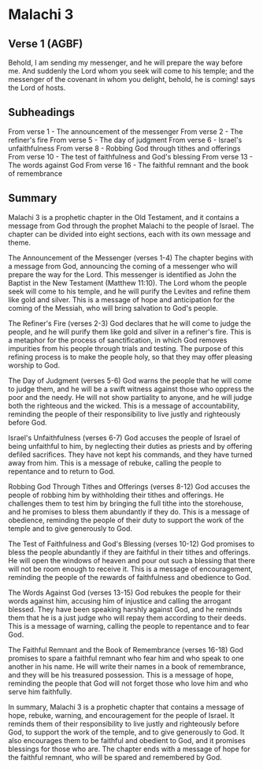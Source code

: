 # Malachi 3

## Verse 1 (AGBF)

Behold, I am sending my messenger, and he will prepare the way before me. And suddenly the Lord whom you seek will come to his temple; and the messenger of the covenant in whom you delight, behold, he is coming! says the Lord of hosts.

## Subheadings

From verse 1 - The announcement of the messenger
From verse 2 - The refiner's fire
From verse 5 - The day of judgment
From verse 6 - Israel's unfaithfulness
From verse 8 - Robbing God through tithes and offerings
From verse 10 - The test of faithfulness and God's blessing
From verse 13 - The words against God
From verse 16 - The faithful remnant and the book of remembrance

## Summary

Malachi 3 is a prophetic chapter in the Old Testament, and it contains a message from God through the prophet Malachi to the people of Israel. The chapter can be divided into eight sections, each with its own message and theme.

The Announcement of the Messenger (verses 1-4)
The chapter begins with a message from God, announcing the coming of a messenger who will prepare the way for the Lord. This messenger is identified as John the Baptist in the New Testament (Matthew 11:10). The Lord whom the people seek will come to his temple, and he will purify the Levites and refine them like gold and silver. This is a message of hope and anticipation for the coming of the Messiah, who will bring salvation to God's people.

The Refiner's Fire (verses 2-3)
God declares that he will come to judge the people, and he will purify them like gold and silver in a refiner's fire. This is a metaphor for the process of sanctification, in which God removes impurities from his people through trials and testing. The purpose of this refining process is to make the people holy, so that they may offer pleasing worship to God.

The Day of Judgment (verses 5-6)
God warns the people that he will come to judge them, and he will be a swift witness against those who oppress the poor and the needy. He will not show partiality to anyone, and he will judge both the righteous and the wicked. This is a message of accountability, reminding the people of their responsibility to live justly and righteously before God.

Israel's Unfaithfulness (verses 6-7)
God accuses the people of Israel of being unfaithful to him, by neglecting their duties as priests and by offering defiled sacrifices. They have not kept his commands, and they have turned away from him. This is a message of rebuke, calling the people to repentance and to return to God.

Robbing God Through Tithes and Offerings (verses 8-12)
God accuses the people of robbing him by withholding their tithes and offerings. He challenges them to test him by bringing the full tithe into the storehouse, and he promises to bless them abundantly if they do. This is a message of obedience, reminding the people of their duty to support the work of the temple and to give generously to God.

The Test of Faithfulness and God's Blessing (verses 10-12)
God promises to bless the people abundantly if they are faithful in their tithes and offerings. He will open the windows of heaven and pour out such a blessing that there will not be room enough to receive it. This is a message of encouragement, reminding the people of the rewards of faithfulness and obedience to God.

The Words Against God (verses 13-15)
God rebukes the people for their words against him, accusing him of injustice and calling the arrogant blessed. They have been speaking harshly against God, and he reminds them that he is a just judge who will repay them according to their deeds. This is a message of warning, calling the people to repentance and to fear God.

The Faithful Remnant and the Book of Remembrance (verses 16-18)
God promises to spare a faithful remnant who fear him and who speak to one another in his name. He will write their names in a book of remembrance, and they will be his treasured possession. This is a message of hope, reminding the people that God will not forget those who love him and who serve him faithfully.

In summary, Malachi 3 is a prophetic chapter that contains a message of hope, rebuke, warning, and encouragement for the people of Israel. It reminds them of their responsibility to live justly and righteously before God, to support the work of the temple, and to give generously to God. It also encourages them to be faithful and obedient to God, and it promises blessings for those who are. The chapter ends with a message of hope for the faithful remnant, who will be spared and remembered by God.